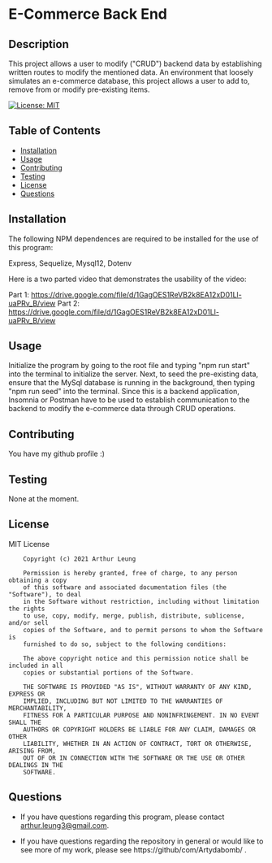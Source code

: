 # E-Commerce Back End

## Description
This project allows a user to modify ("CRUD") backend data by establishing written routes to modify the mentioned data. An environment that loosely simulates an e-commerce database, this project allows a user to add to, remove from or modify pre-existing items. 

[![License: MIT](https://img.shields.io/badge/License-MIT-yellow.svg)](https://opensource.org/licenses/MIT)

## Table of Contents
* [Installation](#installation)
* [Usage](#usage)
* [Contributing](#contributing)
* [Testing](#testing)
* [License](#license)
* [Questions](#questions)

## Installation
The following NPM dependences are required to be installed for the use of this program: 

Express, Sequelize, Mysql12, Dotenv 

Here is a two parted video that demonstrates the usability of the video:

Part 1: https://drive.google.com/file/d/1GagOES1ReVB2k8EA12xD01Ll-uaPRv_B/view
Part 2: https://drive.google.com/file/d/1GagOES1ReVB2k8EA12xD01Ll-uaPRv_B/view

## Usage
Initialize the program by going to the root file and typing "npm run start" into the terminal to initialize the server. Next, to seed the pre-existing data, ensure that the MySql database is running in the background, then typing "npm run seed" into the terminal. Since this is a backend application, Insomnia or Postman have to be used to establish communication to the backend to modify the e-commerce data through CRUD operations. 

## Contributing 
You have my github profile :)

## Testing
None at the moment.

## License
MIT License

        Copyright (c) 2021 Arthur Leung
        
        Permission is hereby granted, free of charge, to any person obtaining a copy
        of this software and associated documentation files (the "Software"), to deal
        in the Software without restriction, including without limitation the rights
        to use, copy, modify, merge, publish, distribute, sublicense, and/or sell
        copies of the Software, and to permit persons to whom the Software is
        furnished to do so, subject to the following conditions:
        
        The above copyright notice and this permission notice shall be included in all
        copies or substantial portions of the Software.
        
        THE SOFTWARE IS PROVIDED "AS IS", WITHOUT WARRANTY OF ANY KIND, EXPRESS OR
        IMPLIED, INCLUDING BUT NOT LIMITED TO THE WARRANTIES OF MERCHANTABILITY,
        FITNESS FOR A PARTICULAR PURPOSE AND NONINFRINGEMENT. IN NO EVENT SHALL THE
        AUTHORS OR COPYRIGHT HOLDERS BE LIABLE FOR ANY CLAIM, DAMAGES OR OTHER
        LIABILITY, WHETHER IN AN ACTION OF CONTRACT, TORT OR OTHERWISE, ARISING FROM,
        OUT OF OR IN CONNECTION WITH THE SOFTWARE OR THE USE OR OTHER DEALINGS IN THE
        SOFTWARE.

## Questions
* If you have questions regarding this program, please contact arthur.leung3@gmail.com.

* If you have questions regarding the repository in general or would like to see more of my work, please see https://github/com/Artydabomb/ .

